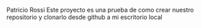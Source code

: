 Patricio Rossi
Este proyecto es una prueba de como crear nuestro repositorio y clonarlo desde github a mi escritorio local